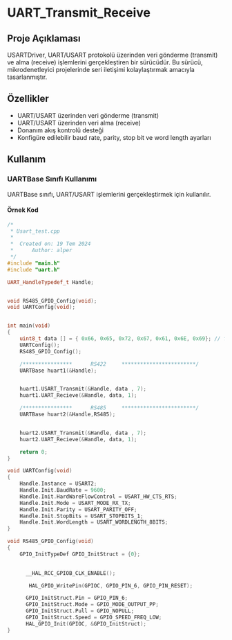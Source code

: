 # UART_Transmit_Receive
## Proje Açıklaması
USARTDriver, UART/USART protokolü üzerinden veri gönderme (transmit) ve alma (receive) işlemlerini gerçekleştiren bir sürücüdür. Bu sürücü, mikrodenetleyici projelerinde seri iletişimi kolaylaştırmak amacıyla tasarlanmıştır.

## Özellikler
- UART/USART üzerinden veri gönderme (transmit)
- UART/USART üzerinden veri alma (receive)
- Donanım akış kontrolü desteği
- Konfigüre edilebilir baud rate, parity, stop bit ve word length ayarları

## Kullanım

### UARTBase Sınıfı Kullanımı
UARTBase sınıfı, UART/USART işlemlerini gerçekleştirmek için kullanılır.

#### Örnek Kod
```cpp
/*
 * Usart_test.cpp
 *
 *  Created on: 19 Tem 2024
 *      Author: alper
 */
#include "main.h"
#include "uart.h"

UART_HandleTypedef_t Handle;


void RS485_GPIO_Config(void);
void UARTConfig(void);


int main(void)
{
	uint8_t data [] = { 0x66, 0x65, 0x72, 0x67, 0x61, 0x6E, 0x69}; // f: 0x66 e: 0x65 r: 0x72 g: 0x67 a: 0x61 n: 0x6E i: 0x69
	UARTConfig();
	RS485_GPIO_Config();

	/****************      RS422     ************************/
	UARTBase huart1(&Handle);


	huart1.USART_Transmit(&Handle, data , 7);
	huart1.UART_Recieve(&Handle, data, 1);

	/****************      RS485     ************************/
	UARTBase huart2(&Handle,RS485);


	huart2.USART_Transmit(&Handle, data , 7);
	huart2.UART_Recieve(&Handle, data, 1);

	return 0;
}

void UARTConfig(void)
{
	Handle.Instance = USART2;
	Handle.Init.BaudRate = 9600;
	Handle.Init.HardWareFlowControl = USART_HW_CTS_RTS;
	Handle.Init.Mode = USART_MODE_RX_TX;
	Handle.Init.Parity = USART_PARITY_OFF;
	Handle.Init.StopBits = USART_STOPBITS_1;
	Handle.Init.WordLength = USART_WORDLENGTH_8BITS;
}

void RS485_GPIO_Config(void)
{
	GPIO_InitTypeDef GPIO_InitStruct = {0};
	

	  __HAL_RCC_GPIOB_CLK_ENABLE();

	   HAL_GPIO_WritePin(GPIOC, GPIO_PIN_6, GPIO_PIN_RESET);

	  GPIO_InitStruct.Pin = GPIO_PIN_6;
	  GPIO_InitStruct.Mode = GPIO_MODE_OUTPUT_PP;
	  GPIO_InitStruct.Pull = GPIO_NOPULL;
	  GPIO_InitStruct.Speed = GPIO_SPEED_FREQ_LOW;
	  HAL_GPIO_Init(GPIOC, &GPIO_InitStruct);
}
